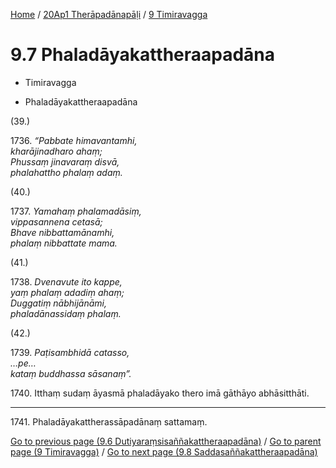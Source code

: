 
[Home](/) / [20Ap1 Therāpadānapāḷi](...md) / [9 Timiravagga](../20Ap1/9.md)

# 9.7 Phaladāyakattheraapadāna

* Timiravagga

* Phaladāyakattheraapadāna

(39.)

1736\. _“Pabbate himavantamhi,_  
_kharājinadharo ahaṃ;_  
_Phussaṃ jinavaraṃ disvā,_  
_phalahattho phalaṃ adaṃ._  


(40.)

1737\. _Yamahaṃ phalamadāsiṃ,_  
_vippasannena cetasā;_  
_Bhave nibbattamānamhi,_  
_phalaṃ nibbattate mama._  


(41.)

1738\. _Dvenavute ito kappe,_  
_yaṃ phalaṃ adadiṃ ahaṃ;_  
_Duggatiṃ nābhijānāmi,_  
_phaladānassidaṃ phalaṃ._  


(42.)

1739\. _Paṭisambhidā catasso,_  
_…pe…_  
_kataṃ buddhassa sāsanaṃ”._  


1740\. Itthaṃ sudaṃ āyasmā phaladāyako thero imā gāthāyo abhāsitthāti.

---

1741\. Phaladāyakattherassāpadānaṃ sattamaṃ.



[Go to previous page (9.6 Dutiyaraṃsisaññakattheraapadāna)](9.6.md) / [Go to parent page (9 Timiravagga)](../20Ap1/9.md) / [Go to next page (9.8 Saddasaññakattheraapadāna)](9.8.md)


